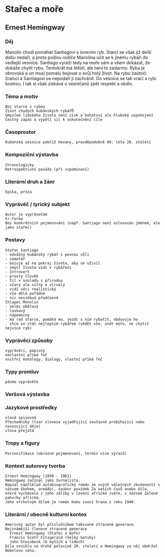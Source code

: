 # Stařec a moře
## Ernest Hemingway
 ### Děj 
   Manolin chodí pomáhat Santiagovi s lovením ryb. Starci se však již delší dobu nedaří, a proto pošlou rodiče Manolina učit se k jinému rybáři do vedlejší vesnice. Santiago vyráží tedy na moře sám a všem dokázat, že dokáže chytit rybu. Tentokrát má štěstí, ale není to zadarmo. Ryba je obrovská a on musí pomalu bojovat o svůj holý život. Na rybu zaútočí žraloci a Santiagovi se nepodaří ji zachránit. Do vesnice se tak vrací s rybí kostrou. I tak si však získává u vesničanů zpět respekt a obdiv. 
### Téma a motiv
    Boj starce s rybou
    Život chudých kubánských rybářŮ
    Smyslem lidského života není zisk a bohatsví ale hluboké uspokojení
    Čestný zápas a vypětí sil k uskutečnění cíle
### Časoprostor
    Kubánská vesnice poblíž Havany, pravděpodobně 40. léta 20. století
### Kompoziční výstavba
    Chronologicky
    Retrospektivní pasáže (při vzpomínaní)
### Literární druh a žánr
    Epika, próza
### Vyprávěč / lyrický subjekt
    Autor je vyprávečem
    Er-forma
    Bez konkrétních pojmenování (např. Santiago není oslovován jménem, ale jako stařec)
### Postavy
    Stařec Santiago
    - odvážný kubánský rybář s pevnou vůlí
    - samotář
    - bojuje až na pokraj života, aby se uživil
    - smysl života vidí v rybaření
    - Introvert
    - prostý člověk
    - žil v souladu s přirodou
    - starý ale silný a vtrvalý
    - vidí věci realistický
    - vše dělá pořádně
    - nic nevzdává předčasně
    Chlapec Monolin
    - velmi obětavý
    - laskavý
    - nápomocný
    - má rad starce, pomáhá mu, jezdí s ním rybařit, obduvuje ho
    - chce se stát nejlepším rybářem (vědět vše, znát moře, ne chytit nejvíce ryb)
### Vyprávěcí způsoby
    vyprávěcí, popisný
    nevlastní přímá řeč
    vnitřní monology, dialogy, vlastní přímá řeč
### Typy promluv
    pásmo vyprávěče
### Veršová výstavba
    
### Jazykové prostředky
    slová spisovná
    Přechodníky (tvar slovesa vyjadřující současně probíhající nebo navazující děje)
    slova přejatá
### Tropy a figury
    Personifikace (obrazné pojmenovaní, termín více výrazů)
### Kontext autorovy tvorba
    Ernest Hemingway (1899 - 1961)
    Hemingway začínal jako žurnalista. 
    Napsal například autobiografický román ze svých válečných zkušeností s názvem Sbohem, armádo!, soubor povídek Za našich časů anebo dílo, které vycházelo z jeho záliby v lovení africké zvěře, s názvem Zelené pahorky africké.
    Jeho vrcholným dílem je román Komu zvoní hrana z roku 1940. 
### Literární / obecně kulturní kontex
    Americký autor byl příslušníkem takzvané ztracené generace.
    Nejznámější členové ztracené generace
      Ernest Hemingway (Stařec a moře)
      Francis Scott Fitzgerald (Velký Gatsby)
      John Steinbeck (O myších a lidech) 
    Dílo vzniklo ve druhé polovině 20. století a Hemingway za něj obdržel Nobelovu cenu.
    
